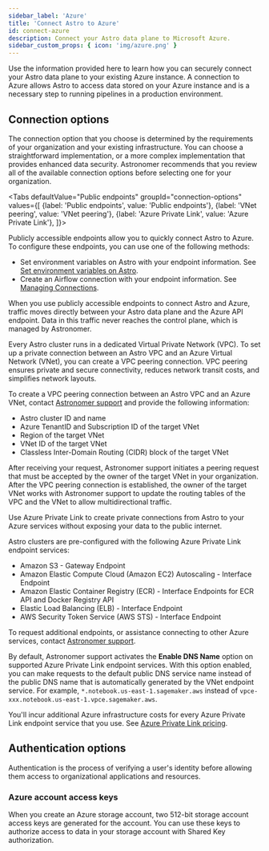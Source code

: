 ```yaml
---
sidebar_label: 'Azure'
title: 'Connect Astro to Azure'
id: connect-azure
description: Connect your Astro data plane to Microsoft Azure.
sidebar_custom_props: { icon: 'img/azure.png' }
---
```


Use the information provided here to learn how you can securely connect your Astro data plane to your existing Azure instance. A connection to Azure allows Astro to access data stored on your Azure instance and is a necessary step to running pipelines in a production environment.

## Connection options

The connection option that you choose is determined by the requirements of your organization and your existing infrastructure. You can choose a straightforward implementation, or a more complex implementation that provides enhanced data security. Astronomer recommends that you review all of the available connection options before selecting one for your organization.

<Tabs
    defaultValue="Public endpoints"
    groupId="connection-options"
    values={[
        {label: 'Public endpoints', value: 'Public endpoints'},
        {label: 'VNet peering', value: 'VNet peering'},
        {label: 'Azure Private Link', value: 'Azure Private Link'},
    ]}>
<TabItem value="Public endpoints">

Publicly accessible endpoints allow you to quickly connect Astro to Azure. To configure these endpoints, you can use one of the following methods:

- Set environment variables on Astro with your endpoint information. See [Set environment variables on Astro](environment-variables.md).
- Create an Airflow connection with your endpoint information. See [Managing Connections](https://airflow.apache.org/docs/apache-airflow/stable/howto/connection.html).

When you use publicly accessible endpoints to connect Astro and Azure, traffic moves directly between your Astro data plane and the Azure API endpoint. Data in this traffic never reaches the control plane, which is managed by Astronomer.

</TabItem>

<TabItem value="VNet peering">

Every Astro cluster runs in a dedicated Virtual Private Network (VPC). To set up a private connection between an Astro VPC and an Azure Virtual Network (VNet), you can create a VPC peering connection. VPC peering ensures private and secure connectivity, reduces network transit costs, and simplifies network layouts.

To create a VPC peering connection between an Astro VPC and an Azure VNet, contact [Astronomer support](https://cloud.astronomer.io/support) and provide the following information:

- Astro cluster ID and name
- Azure TenantID and Subscription ID of the target VNet
- Region of the target VNet
- VNet ID of the target VNet
- Classless Inter-Domain Routing (CIDR) block of the target VNet

After receiving your request, Astronomer support initiates a peering request that must be accepted by the owner of the target VNet in your organization. After the VPC peering connection is established, the owner of the target VNet works with Astronomer support to update the routing tables of the VPC and the VNet to allow multidirectional traffic.

</TabItem>

<TabItem value="Azure Private Link">

Use Azure Private Link to create private connections from Astro to your Azure services without exposing your data to the public internet.

Astro clusters are pre-configured with the following Azure Private Link endpoint services:

- Amazon S3 - Gateway Endpoint
- Amazon Elastic Compute Cloud (Amazon EC2) Autoscaling - Interface Endpoint
- Amazon Elastic Container Registry (ECR) - Interface Endpoints for ECR API and Docker Registry API
- Elastic Load Balancing (ELB)  - Interface Endpoint
- AWS Security Token Service (AWS STS) - Interface Endpoint

To request additional endpoints, or assistance connecting to other Azure services, contact [Astronomer support](https://cloud.astronomer.io/support).

By default, Astronomer support activates the **Enable DNS Name** option on supported Azure Private Link endpoint services.  With this option enabled, you can make requests to the default public DNS service name instead of the public DNS name that is automatically generated by the VNet endpoint service. For example, `*.notebook.us-east-1.sagemaker.aws` instead of `vpce-xxx.notebook.us-east-1.vpce.sagemaker.aws`.

You'll incur additional Azure infrastructure costs for every Azure Private Link endpoint service that you use.  See [Azure Private Link pricing](https://azure.microsoft.com/en-us/pricing/details/private-link/).

</TabItem>

</Tabs>

## Authentication options

Authentication is the process of verifying a user's identity before allowing them access to organizational applications and resources.

### Azure account access keys

When you create an Azure storage account, two 512-bit storage account access keys are generated for the account. You can use these keys to authorize access to data in your storage account with Shared Key authorization.
